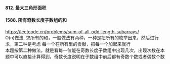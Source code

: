 #### 812. 最大三角形面积



#### 1588. 所有奇数长度子数组的和
https://leetcode.cn/problems/sum-of-all-odd-length-subarrays/ <br />
O(n)做法, 求所有的和，一般做法有两种，一种是把所有的枚举出来，然后进行求，第二种是考虑 每一个在所有里的贡献，把每一个加起来就行<br />
本题按第二种做法，就是看每一位能在奇数长度子数组中出现几次，出现次数在本题中可以直接计算得到，奇数长度说明在子数组中前后都有奇数个数或者偶数个数<br />
